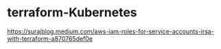 # terraform-Kubernetes

https://surajblog.medium.com/aws-iam-roles-for-service-accounts-irsa-with-terraform-a870765def0e